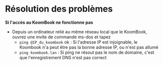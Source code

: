 # Résolution des problèmes

**Si l'accès au KoomBook ne fonctionne pas**
- Depuis un ordinateur relié au même réseau local que le KoomBook, ouvrez une invite de commande ms-dos et tapez
  - ```ping @IP_du_koombook```	ok : Si l'adresse IP est injoignable, le Koombook n'a peut être pas la bonne adresse IP, ou n'est pas allumé
  - ```ping koombook.lan``` : Si ping ne résout pas le nom de domaine, c'est que l'enregistrement DNS n'est pas correct 

